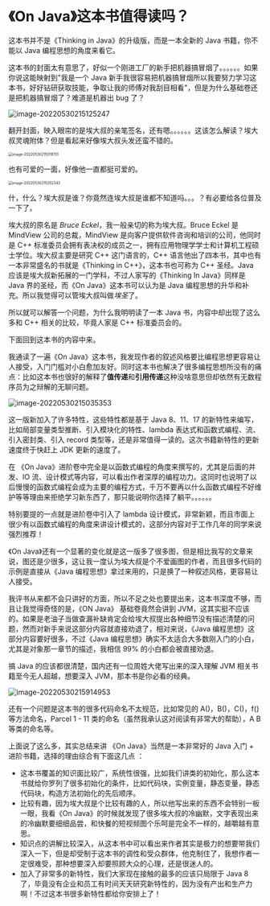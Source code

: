 # 《On Java》这本书值得读吗？

这本书并不是《Thinking in Java》的升级版，而是一本全新的 Java 书籍，你不能以 Java 编程思想的角度来看它。

这本书的封面太有意思了，好似一个刚进工厂的新手把机器搞冒烟了。。。。。。如果你说这能映射到"我是一个  Java 新手我很容易把机器搞冒烟所以我要努力学习这本书，好好钻研获取技能，争取让我的师傅对我刮目相看"，但是为什么基础卷还是把机器搞冒烟了？难道是机器出 bug 了？

![image-20220530215125247](https://picturesforarticle.oss-cn-beijing.aliyuncs.com/img/image-20220530215125247.png)

翻开封面，映入眼帘的是埃大叔的亲笔签名，还有嗯。。。。。。这该怎么解读？埃大叔灵魂附体？但是看起来好像埃大叔头发还蛮不错的。

<img src="https://picturesforarticle.oss-cn-beijing.aliyuncs.com/img/image-20220530215019731.png" alt="image-20220530215019731" style="zoom:50%;" />

也有可爱的一面，好像他一直都挺可爱的。

<img src="https://picturesforarticle.oss-cn-beijing.aliyuncs.com/img/image-20220530215202343.png" alt="image-20220530215202343" style="zoom:50%;" />

什，什么？埃大叔是谁？你竟然连埃大叔是谁都不知道吗。。。？有必要给各位普及一下了。

埃大叔的原名是 *Bruce Eckel*，我一般亲切的称为埃大叔。Bruce Eckel 是 MindView 公司的总裁，MindView  是向客户提供软件咨询和培训的公司，他同时是 C++ 标准委员会拥有表决权的成员之一，拥有应用物理学学士和计算机工程硕士学位。埃大叔主要是研究 C++ 这门语言的，C++ 语言他出了四本书，其中也有一本非常盛名的书就是《Thinking in C++》，这本书也可称为 C++ 圣经。Java 应该是埃大叔新拓展的一门学科，不过人家写的《Thinking In Java》同样是 Java 界的圣经，而《On Java》这本书可以认为是 Java 编程思想的升华和补充。所以我觉得可以管埃大叔叫做*埃圣*了。

所以就可以解答一个问题，为什么我明明读了一本 Java 书，内容中却出现了这么多和 C++ 相关的比较，毕竟人家是 C++ 标准委员会的。

下面回到这本书的内容中来。

我通读了一遍《On Java》这本书，我发现作者的叙述风格要比编程思想更容易让人接受，入门门槛对小白愈加友好。同时这本书也解决了很多编程思想所没有的痛点：比如这本书也很好的解释了**值传递**和**引用传递**这种没啥意思但却依然有无数程序员为之辩解的无聊问题。

![image-20220530215035353](https://picturesforarticle.oss-cn-beijing.aliyuncs.com/img/image-20220530215035353.png)

这一版新加入了许多特性，这些特性都是基于 Java 8、11、17 的新特性来编写，比如局部变量类型推断、引入模块化的特性、lambda 表达式和函数式编程、流、引入密封类、引入 record 类型等，还是非常值得一读的。这次书籍新特性的更新速度终于快赶上 JDK 更新的速度了。

在 《On Java》进阶卷中完全是以函数式编程的角度来撰写的，尤其是后面的并发、IO 流、设计模式等内容，可以看出作者深厚的编程功力。这同时也说明了以后慢慢的函数式编程会成为主要的编程方式，千万不要再以什么函数式编程不好维护等等理由来拒绝学习新东西了，那只能说明你选择了躺平。。。。。。

特别要提的一点就是进阶卷中引入了 lambda 设计模式，非常新颖，而且市面上很少有以函数式编程的角度来讲设计模式的，这部分内容对于工作几年的同学来说强烈推荐！

《On Java》还有一个显著的变化就是这一版多了很多图，但是相比我写的文章来说，图还是少很多，这让我一度认为埃大叔是个不爱画图的作者，而且很多代码的示例是直接从《Java 编程思想》拿过来用的，只是换了一种叙述风格，更容易让人接受。

我评书从来都不会只讲好的方面，所以不足之处也要提出来，这本书深度不够，而且让我觉得奇怪的是，《ON Java》 基础卷竟然会讲到 JVM，这其实挺不应该的。如果是老油子当做查漏补缺肯定会给埃大叔提出各种细节没有描述清楚的问题，然而对新手来说这部分内容就直接劝退了，相对来说，《Java 编程思想》这部分内容要好很多，不过《Java 编程思想》确实不太适合大多数刚入门的小白，尤其是对象那一章节的描述，我相信 99% 的小白都会被直接劝退。

搞 Java 的应该都很清楚，国内还有一位周姓大佬写出来的深入理解 JVM 相关书籍至今无人超越，想要深入 JVM，那本书是你必看的经典。

![image-20220530215914953](https://picturesforarticle.oss-cn-beijing.aliyuncs.com/img/image-20220530215914953.png)

还有一个问题是这本书的很多代码命名不太规范，比如常见的 A()，B()，C()，f() 等方法命名，Parcel 1 - 11 类的命名（虽然我承认这对阅读有非常大的帮助），A B 等类的命名等。

上面说了这么多，其实总结来讲 《On Java》当然是一本非常好的 Java 入门 + 进阶书籍，选择的理由综合有下面这几点 ：

* 这本书覆盖的知识面比较广，系统性很强，比如我们讲类的初始化，那么这本书就给你罗列了很多初始化的条件，比如代码块，实例变量，静态变量，静态代码块，构造方法初始化的先后顺序。
* 比较有趣，因为埃大叔是个比较有趣的人，所以他写出来的东西不会特别一板一眼，我看《On Java》的时候就发现了很多埃大叔的冷幽默，文字表现出来的冷幽默要细细品尝，和快餐的短视频图个乐呵是完全不一样的，越嚼越有意思。
* 知识点的讲解比较深入，从这本书中可以看出来作者其实是极力的想要带我们深入一下，但是却受制于这本书的调性和受众群体，他克制住了，我想作者一定很难受，那种想要深入却要照顾大众的心理，还是很迷人的。
* 加入了非常多的新特性，我们大家现在接触的最多的应该只局限于 Java 8 了，毕竟没有企业和员工有时间天天研究新特性的，因为没有产出和生产力啊！不过这本书很多新特性都给你安排上了！









